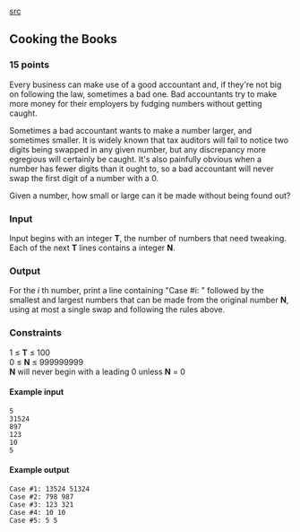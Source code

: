 [src](https://www.facebook.com/hackercup/problems.php?pid=582062045257424&round=742632349177460)

## Cooking the Books

### 15 points 

Every business can make use of a good accountant and, if they're not big on
following the law, sometimes a bad one. Bad accountants try to make more money
for their employers by fudging numbers without getting caught.

Sometimes a bad accountant wants to make a number larger, and sometimes
smaller. It is widely known that tax auditors will fail to notice two digits
being swapped in any given number, but any discrepancy more egregious will
certainly be caught. It's also painfully obvious when a number has fewer
digits than it ought to, so a bad accountant will never swap the first digit
of a number with a 0.

Given a number, how small or large can it be made without being found out?

### Input

Input begins with an integer **T**, the number of numbers that need tweaking.
Each of the next **T** lines contains a integer **N**.

### Output

For the _i_ th number, print a line containing "Case #i: " followed by the
smallest and largest numbers that can be made from the original number **N**,
using at most a single swap and following the rules above.

### Constraints

1 ≤ **T** ≤ 100  
0 ≤ **N** ≤ 999999999  
**N** will never begin with a leading 0 unless **N** = 0  

#### Example input

```
5
31524
897
123
10
5

```

#### Example output

```
Case #1: 13524 51324
Case #2: 798 987
Case #3: 123 321
Case #4: 10 10
Case #5: 5 5

```
